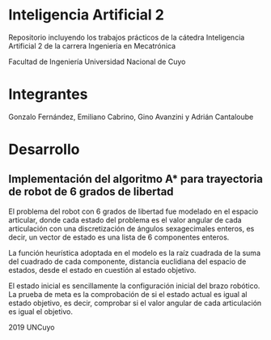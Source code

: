 # Inteligencia Artificial 2

Repositorio incluyendo los trabajos prácticos de la cátedra Inteligencia Artificial 2 de la carrera Ingeniería en Mecatrónica

Facultad de Ingeniería
Universidad Nacional de Cuyo 

# Integrantes

Gonzalo Fernández, Emiliano Cabrino, Gino Avanzini y Adrián Cantaloube

# Desarrollo

## Implementación del algoritmo A* para trayectoria de robot de 6 grados de libertad
El problema del robot con 6 grados de libertad fue modelado en el espacio articular, donde cada estado del problema es el valor angular de cada articulación con una discretización de ángulos sexagecimales enteros, es decir, un vector de estado es una lista de 6 componentes enteros.

La función heurística adoptada en el modelo es la raíz cuadrada de la suma del cuadrado de cada componente, distancia euclidiana del espacio de estados, desde el estado en cuestión al estado objetivo.

El estado inicial es sencillamente la configuración inicial del brazo robótico. La prueba de meta es la comprobación de si el estado actual es igual al estado objetivo, es decir, comprobar si el valor angular de cada articulación es igual el objetivo.


2019 UNCuyo
